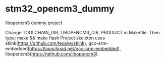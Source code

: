 stm32_opencm3_dummy
===================

libopencm3 dummy project

Change TOOLCHAIN_DIR, LIBOPENCM3_DIR, PRODUCT in Makefile.
Then type:
make && make flash
Project skeleton uses stlink(https://github.com/texane/stlink), gcc-arm-embedded(https://launchpad.net/gcc-arm-embedded), libopencm3(https://github.com/libopencm3).
